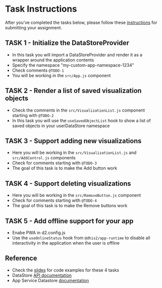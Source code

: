 # Task Instructions

After you've completed the tasks below, please follow these [instructions](../../../resources/GET_STARTED.md#how-to-submit-assignments) for submitting your assignment.

## TASK 1 - Initialize the DataStoreProvider

-   In this task you will import a DataStoreProvider and render it as a wrapper around the application contents
-   Specify the namespace "my-custom-app-namespace-1234"
-   Check comments `@TODO-1`
-   You will be working in the `src/App.js` component

## TASK 2 - Render a list of saved visualization objects

-   Check the comments in the `src/VisualizationList.js` component starting with `@TODO-2`
-   In this task you will use the `useSavedObjectList` hook to show a list of saved objects in your userDataStore namespace

## TASK 3 - Support adding new visualizations

-   Here you will be working in the `src/VisualizationList.js` and `src/AddControl.js` components
-   Check for comments starting with `@TODO-3`
-   The goal of this task is to make the Add button work

## TASK 4 - Support deleting visualizations

-   Here you will be working in the `src/RemoveButton.js` component
-   Check for comments starting with `@TODO-4`
-   The goal of this task is to make the Remove buttons work

## TASK 5 - Add offline support for your app

-   Enabe PWA in d2.config.js
-   Use the `useOnlineStatus` hook from `@dhis2/app-runtime` to disable all interactivity in the application when the user is offline

## Reference

-   Check the [slides](https://docs.google.com/presentation/d/1OHwNn4TABl4dRoTTAAmyDw3GQo41HGgmAZ4MaTzbTmo/edit?usp=sharing) for code examples for these 4 tasks
-   DataStore [API documentation](https://docs.dhis2.org/en/develop/using-the-api/dhis-core-version-236/data-store.html)
-   App Service Datastore [documentation](https://github.com/dhis2/app-service-datastore)
